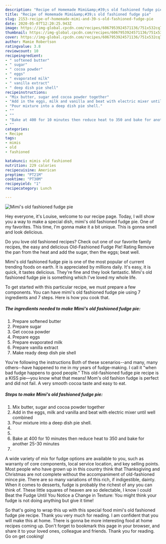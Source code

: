 ```yaml
---
description: "Recipe of Homemade Mimi&amp;#39;s old fashioned fudge pie"
title: "Recipe of Homemade Mimi&amp;#39;s old fashioned fudge pie"
slug: 2153-recipe-of-homemade-mimi-and-39-s-old-fashioned-fudge-pie
date: 2020-05-07T12:20:25.943Z
image: https://img-global.cpcdn.com/recipes/6067953924571136/751x532cq70/mimis-old-fashioned-fudge-pie-recipe-main-photo.jpg
thumbnail: https://img-global.cpcdn.com/recipes/6067953924571136/751x532cq70/mimis-old-fashioned-fudge-pie-recipe-main-photo.jpg
cover: https://img-global.cpcdn.com/recipes/6067953924571136/751x532cq70/mimis-old-fashioned-fudge-pie-recipe-main-photo.jpg
author: Mamie Robertson
ratingvalue: 3.8
reviewcount: 10
recipeingredient:
- " softened butter"
- " sugar"
- " cocoa powder"
- " eggs"
- " evaporated milk"
- " vanilla extract"
- " deep dish pie shell"
recipeinstructions:
- "Mix butter, sugar and cocoa powder together"
- "Add in the eggs, milk and vanilla and beat with electric mixer until well combined"
- "Pour mixture into a deep dish pie shell."
- ""
- ""
- "Bake at 400 for 10 minutes then reduce heat to 350 and bake for another 25-30 minutes"
- ""
categories:
- Recipe
tags:
- mimis
- old
- fashioned

katakunci: mimis old fashioned 
nutrition: 229 calories
recipecuisine: American
preptime: "PT21M"
cooktime: "PT30M"
recipeyield: "1"
recipecategory: Lunch

---
```



![Mimi&#39;s old fashioned fudge pie](https://img-global.cpcdn.com/recipes/6067953924571136/751x532cq70/mimis-old-fashioned-fudge-pie-recipe-main-photo.jpg)

Hey everyone, it's Louise, welcome to our recipe page. Today, I will show you a way to make a special dish, mimi&#39;s old fashioned fudge pie. One of my favorites. This time, I'm gonna make it a bit unique. This is gonna smell and look delicious.

Do you love old fashioned recipes? Check out one of our favorite family recipes, the easy and delicious Old-Fashioned Fudge Pie! Rating Remove the pan from the heat and add the sugar, then the eggs; beat well.

Mimi&#39;s old fashioned fudge pie is one of the most popular of current trending foods on earth. It is appreciated by millions daily. It's easy, it is quick, it tastes delicious. They're fine and they look fantastic. Mimi&#39;s old fashioned fudge pie is something which I've loved my whole life.


To get started with this particular recipe, we must prepare a few components. You can have mimi&#39;s old fashioned fudge pie using 7 ingredients and 7 steps. Here is how you cook that.

<!--inarticleads1-->

##### The ingredients needed to make Mimi&#39;s old fashioned fudge pie:

1. Prepare  softened butter
1. Prepare  sugar
1. Get  cocoa powder
1. Prepare  eggs
1. Prepare  evaporated milk
1. Prepare  vanilla extract
1. Make ready  deep dish pie shell


You&#39;re following the instructions Both of these scenarios--and many, many others--have happened to me in my years of fudge-making. I call it &#34;when bad fudge happens to good people.&#34; This old-fashioned fudge pie recipe is a KISS pie—you know what that means! Mom&#39;s old fashion fudge is perfect and did not fail. A very smooth cocoa taste and easy to eat. 

<!--inarticleads2-->

##### Steps to make Mimi&#39;s old fashioned fudge pie:

1. Mix butter, sugar and cocoa powder together
1. Add in the eggs, milk and vanilla and beat with electric mixer until well combined
1. Pour mixture into a deep dish pie shell.
1. 
1. 
1. Bake at 400 for 10 minutes then reduce heat to 350 and bake for another 25-30 minutes
1. 


A wide variety of mix for fudge options are available to you, such as warranty of core components, local service location, and key selling points. Most people who have grown up in this country think that Thanksgiving and Christmas are not complete without the accompaniment of old-fashioned mince pie. There are so many variations of this rich, if indigestible, dainty. When it comes to desserts, fudge is probably the richest of any you can think of. These little squares of heaven are so delectable, I know I could Beat the Fudge Until You Notice a Change in Texture: You might think your fudge is not doing anything but give it time! 

So that's going to wrap this up with this special food mimi&#39;s old fashioned fudge pie recipe. Thank you very much for reading. I am confident that you will make this at home. There is gonna be more interesting food at home recipes coming up. Don't forget to bookmark this page in your browser, and share it to your loved ones, colleague and friends. Thank you for reading. Go on get cooking!

